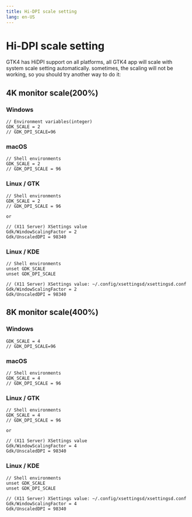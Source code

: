 ```yaml
---
title: Hi-DPI scale setting
lang: en-US
---
```


# Hi-DPI scale setting
GTK4 has HiDPI support on all platforms, all GTK4 app will scale with system scale setting automatically. sometimes, the scaling will not be working, so you should try another way to do it:

## 4K monitor scale(200%)
### Windows
```
// Environment variables(integer)
GDK_SCALE = 2
// GDK_DPI_SCALE=96
```

### macOS
```
// Shell environments 
GDK_SCALE = 2
// GDK_DPI_SCALE = 96
```

### Linux / GTK
```
// Shell environments 
GDK_SCALE = 2
// GDK_DPI_SCALE = 96

or

// (X11 Server) XSettings value
Gdk/WindowScalingFactor = 2
Gdk/UnscaledDPI = 98340
```

### Linux / KDE
```
// Shell environments 
unset GDK_SCALE
unset GDK_DPI_SCALE

// (X11 Server) XSettings value: ~/.config/xsettingsd/xsettingsd.conf
Gdk/WindowScalingFactor = 2
Gdk/UnscaledDPI = 98340
```

## 8K monitor scale(400%)
### Windows
```
GDK_SCALE = 4
// GDK_DPI_SCALE=96
```

### macOS
```
// Shell environments 
GDK_SCALE = 4
// GDK_DPI_SCALE = 96
```

### Linux / GTK
```
// Shell environments 
GDK_SCALE = 4
// GDK_DPI_SCALE = 96

or

// (X11 Server) XSettings value
Gdk/WindowScalingFactor = 4
Gdk/UnscaledDPI = 98340
```

### Linux / KDE
```
// Shell environments 
unset GDK_SCALE
unset GDK_DPI_SCALE

// (X11 Server) XSettings value: ~/.config/xsettingsd/xsettingsd.conf
Gdk/WindowScalingFactor = 4
Gdk/UnscaledDPI = 98340
```